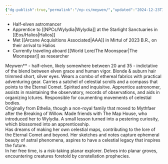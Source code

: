 ```yaml
---
{"dg-publish":true,"permalink":"/np-cs/meywen/","updated":"2024-12-23T10:57:15.489-05:00"}
---
```


- Half-elven astromancer
- Apprentice to [[NPCs/Wylydia\|Wylydia]] at the Starlight Sanctuaries in [[Eos/Halios\|Halios]]
- Met [[Arcane Acquisitions Associated\|AAA]] in Mirtul of 2023 B.R., on their arrival to Halios
- Currently traveling aboard  [[World Lore/The Moonspear\|The Moonspear]] as researcher

Meywen** - half-elven, likely somewhere between 20 and 35 - indictative of the blend between elven grace and human vigor. Blonde & auburn hair trimmed short, silver eyes. Wears a combo of ethereal fabrics with practical adventuring gear. Carries a satchel of celestial scrolls and a compass that points to the Eternal Comet. 
	Spirited and inquisitve. Apprentice astronomer, assists in maintaining the observatory, records of observations, and aids in organizing lctures. Responsible for coumenting movements of celestial bodies.
	<br> 
	Originally from Ethelia, though a non-royal family that moved to Mythfaer after the Breaking of Willow. Made friends with The Map House, who introduced her to Wylydia. A small lesson turned into a pestering curiosity, which blossomed into an apprenticeship. 
	<br> 
	Has dreams of making her own celestial maps, contributing to the lore of the Eternal Comet and beyond. Her sketches and notes capture ephemeral beauty of astral phenomena, aspires to have a celestial legacy that inspires the future. 
	<br> 
	In her free time, is a risk-taking planar explorer. Delves into planar groves, encountering creatures foretold by constellation prophecies.